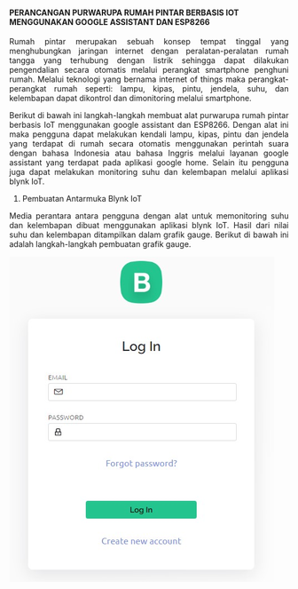 #### PERANCANGAN PURWARUPA RUMAH PINTAR BERBASIS IOT MENGGUNAKAN GOOGLE ASSISTANT DAN ESP8266

<p align="justify">Rumah pintar merupakan sebuah konsep tempat tinggal yang menghubungkan jaringan internet dengan peralatan-peralatan rumah tangga yang terhubung dengan listrik sehingga dapat dilakukan pengendalian secara otomatis melalui perangkat smartphone penghuni rumah. Melalui teknologi yang bernama internet of things maka perangkat-perangkat rumah seperti: lampu, kipas, pintu, jendela, suhu, dan kelembapan dapat dikontrol dan dimonitoring melalui smartphone.</p>

<p align="justify">Berikut di bawah ini langkah-langkah membuat alat purwarupa rumah pintar berbasis IoT menggunakan google assistant dan ESP8266. Dengan alat ini maka pengguna dapat melakukan kendali lampu, kipas, pintu dan jendela yang terdapat di rumah secara otomatis menggunakan perintah suara dengan bahasa Indonesia atau bahasa Inggris melalui layanan google assistant yang terdapat pada aplikasi google home. Selain itu pengguna juga dapat melakukan monitoring suhu dan kelembapan melalui aplikasi blynk IoT.</p>

1. Pembuatan Antarmuka Blynk IoT
<p align="justify">Media perantara antara pengguna dengan alat untuk memonitoring suhu dan kelembapan dibuat menggunakan aplikasi blynk IoT. Hasil dari nilai suhu dan kelembapan ditampilkan dalam grafik gauge. Berikut di bawah ini adalah langkah-langkah pembuatan grafik gauge.</p>

![gambar](https://raw.githubusercontent.com/hasptn/smarthome/main/Dokumentasi/Pembuatan%20Aplikasi%20Blynk%20IoT/1.jpg)

